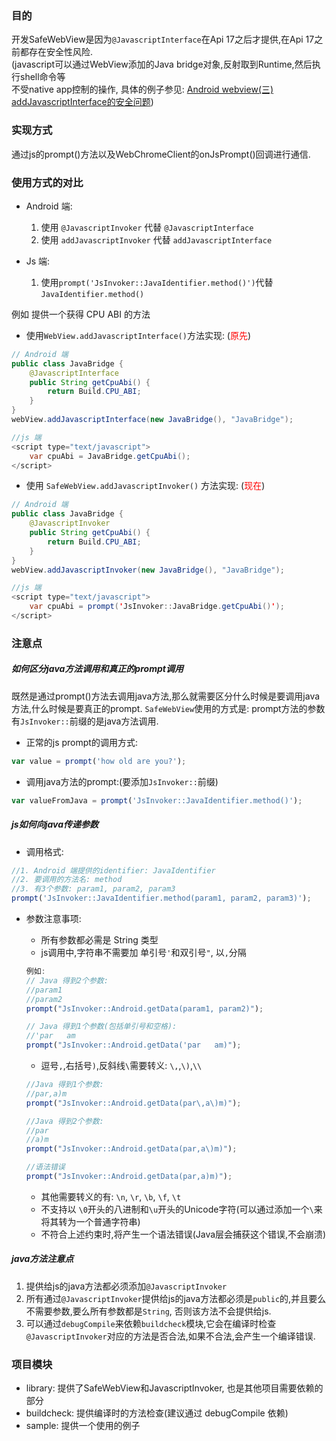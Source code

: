### 目的
开发SafeWebView是因为`@JavascriptInterface`在Api 17之后才提供,在Api 17之前都存在安全性风险.  
(javascript可以通过WebView添加的Java bridge对象,反射取到Runtime,然后执行shell命令等  
不受native app控制的操作, 具体的例子参见: [Android webview(三) addJavascriptInterface的安全问题](http://my.oschina.net/fengheju/blog/673629))

### 实现方式
通过js的prompt()方法以及WebChromeClient的onJsPrompt()回调进行通信.

### 使用方式的对比
* Android 端:
	1. 使用 `@JavascriptInvoker` 代替 `@JavascriptInterface`
	2. 使用 `addJavascriptInvoker` 代替 `addJavascriptInterface`

* Js 端:
	1. 使用`prompt('JsInvoker::JavaIdentifier.method()')`代替 `JavaIdentifier.method()`


例如 提供一个获得 CPU ABI 的方法

* 使用`WebView.addJavascriptInterface()`方法实现: (<font color=red>原先</font>)

```java
// Android 端
public class JavaBridge {
	@JavascriptInterface
	public String getCpuAbi() {
		return Build.CPU_ABI;
	}
}
webView.addJavascriptInterface(new JavaBridge(), "JavaBridge");

//js 端
<script type="text/javascript">
	var cpuAbi = JavaBridge.getCpuAbi();
</script>
```

* 使用 `SafeWebView.addJavascriptInvoker()` 方法实现: (<font color=red>现在</font>)

```java
// Android 端
public class JavaBridge {
	@JavascriptInvoker
	public String getCpuAbi() {
		return Build.CPU_ABI;
	}
}
webView.addJavascriptInvoker(new JavaBridge(), "JavaBridge");

//js 端
<script type="text/javascript">
	var cpuAbi = prompt('JsInvoker::JavaBridge.getCpuAbi()');
</script>
```

### 注意点

##### 如何区分java方法调用和真正的prompt调用
既然是通过prompt()方法去调用java方法,那么就需要区分什么时候是要调用java方法,什么时候是要真正的prompt. `SafeWebView`使用的方式是: prompt方法的参数有`JsInvoker::`前缀的是java方法调用.

* 正常的js prompt的调用方式:

```javascript
var value = prompt('how old are you?');
```

* 调用java方法的prompt:(要添加`JsInvoker::`前缀)

```javascript
var valueFromJava = prompt('JsInvoker::JavaIdentifier.method()');
```

##### js如何向java传递参数
* 调用格式:

```javascript
//1. Android 端提供的identifier: JavaIdentifier
//2. 要调用的方法名: method
//3. 有3个参数: param1, param2, param3
prompt('JsInvoker::JavaIdentifier.method(param1, param2, param3)');
```

* 参数注意事项:
	* 所有参数都必需是 String 类型
	* js调用中,字符串不需要加 单引号`'`和双引号`"`, 以`,`分隔
	
	```javascript
	例如:
	// Java 得到2个参数:
	//param1
	//param2
	prompt("JsInvoker::Android.getData(param1, param2)");

	// Java 得到1个参数(包括单引号和空格):
	//'par   am
	prompt("JsInvoker::Android.getData('par   am)");
	```
	
	* 逗号`,`,右括号`)`,反斜线`\`需要转义: `\,`,`\)`,`\\`

	```javascript
	//Java 得到1个参数:
	//par,a)m
	prompt("JsInvoker::Android.getData(par\,a\)m)");

	//Java 得到2个参数:
	//par
	//a)m
	prompt("JsInvoker::Android.getData(par,a\)m)");
	
	//语法错误
	prompt("JsInvoker::Android.getData(par,a)m)");
	```
	
	* 其他需要转义的有: `\n`, `\r`, `\b`, `\f`, `\t`
	* 不支持以 `\0`开头的八进制和`\u`开头的Unicode字符(可以通过添加一个`\`来将其转为一个普通字符串)
	* 不符合上述约束时,将产生一个语法错误(Java层会捕获这个错误,不会崩溃)

##### java方法注意点
1. 提供给js的java方法都必须添加`@JavascriptInvoker`
2. 所有通过`@JavascriptInvoker`提供给js的java方法都必须是`public`的,并且要么不需要参数,要么所有参数都是`String`, 否则该方法不会提供给js.
3. 可以通过`debugCompile`来依赖`buildcheck`模块,它会在编译时检查`@JavascriptInvoker`对应的方法是否合法,如果不合法,会产生一个编译错误.

### 项目模块
* library: 提供了SafeWebView和JavascriptInvoker, 也是其他项目需要依赖的部分
* buildcheck: 提供编译时的方法检查(建议通过 debugCompile 依赖)
* sample: 提供一个使用的例子